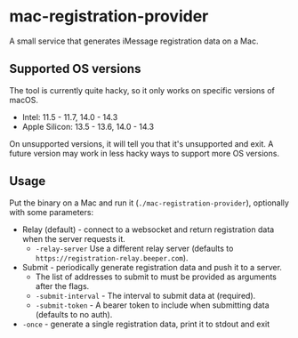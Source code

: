 # mac-registration-provider
A small service that generates iMessage registration data on a Mac.

## Supported OS versions
The tool is currently quite hacky, so it only works on specific versions of macOS.

* Intel: 11.5 - 11.7, 14.0 - 14.3
* Apple Silicon: 13.5 - 13.6, 14.0 - 14.3

On unsupported versions, it will tell you that it's unsupported and exit.
A future version may work in less hacky ways to support more OS versions.

## Usage
Put the binary on a Mac and run it (`./mac-registration-provider`), optionally with some parameters:

* Relay (default) - connect to a websocket and return registration data when the server requests it.
  * `-relay-server` Use a different relay server (defaults to `https://registration-relay.beeper.com`).
* Submit - periodically generate registration data and push it to a server.
  * The list of addresses to submit to must be provided as arguments after the flags.
  * `-submit-interval` - The interval to submit data at (required).
  * `-submit-token` - A bearer token to include when submitting data (defaults to no auth).
* `-once` - generate a single registration data, print it to stdout and exit
